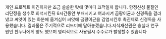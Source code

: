 개인 프로젝트 이긴하지만 조금 쓸쓸한 탓에 몇마디 끄적일까 합니다.
향정신성 물질인 리단정을 생수로 희석시킨뒤 6시간동안 부패시키고 여과시켜 곰팡이균과 신경독을 걸러냈고
씨앗이 있는 화분에 옮겨심어 씨앗에 곰팡이균을 감염시킨후 촉진제로 신경독을 사용했습니다.
결과물은 주기적으로 리드미에 달아놓겠습니다.지식재산권은 숭실대 연구원인 친누나에게 양도 했으며
영리적으로 사용될시 수수료가 발생할수 있습니다

